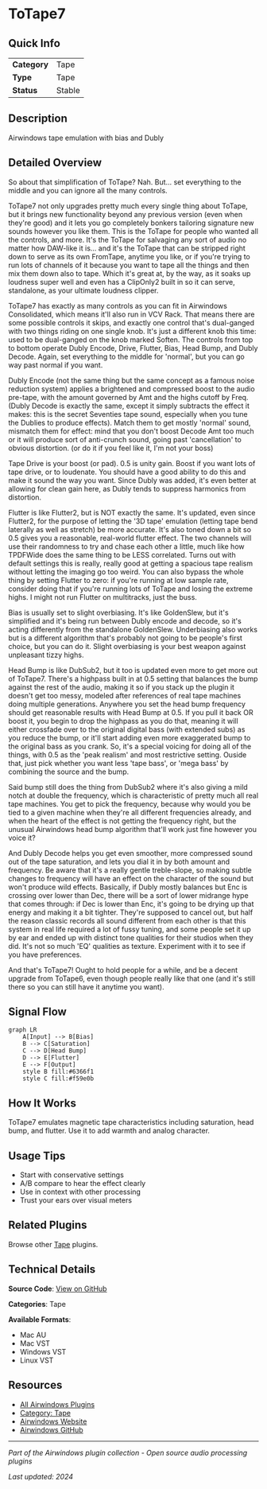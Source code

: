 # ToTape7



## Quick Info

| | |
|---|---|
| **Category** | Tape |
| **Type** | Tape |
| **Status** | Stable |

## Description

Airwindows tape emulation with bias and Dubly

## Detailed Overview

So about that simplification of ToTape? Nah. But… set everything to the middle and you can ignore all the many controls.

ToTape7 not only upgrades pretty much every single thing about ToTape, but it brings new functionality beyond any previous version (even when they're good) and it lets you go completely bonkers tailoring signature new sounds however you like them. This is the ToTape for people who wanted all the controls, and more. It's the ToTape for salvaging any sort of audio no matter how DAW-like it is… and it's the ToTape that can be stripped right down to serve as its own FromTape, anytime you like, or if you're trying to run lots of channels of it because you want to tape all the things and then mix them down also to tape. Which it's great at, by the way, as it soaks up loudness super well and even has a ClipOnly2 built in so it can serve, standalone, as your ultimate loudness clipper.

ToTape7 has exactly as many controls as you can fit in Airwindows Consolidated, which means it'll also run in VCV Rack. That means there are some possible controls it skips, and exactly one control that's dual-ganged with two things riding on one single knob. It's just a different knob this time: used to be dual-ganged on the knob marked Soften. The controls from top to bottom operate Dubly Encode, Drive, Flutter, Bias, Head Bump, and Dubly Decode. Again, set everything to the middle for 'normal', but you can go way past normal if you want.

Dubly Encode (not the same thing but the same concept as a famous noise reduction system) applies a brightened and compressed boost to the audio pre-tape, with the amount governed by Amt and the highs cutoff by Freq. (Dubly Decode is exactly the same, except it simply subtracts the effect it makes: this is the secret Seventies tape sound, especially when you tune the Dublies to produce effects). Match them to get mostly 'normal' sound, mismatch them for effect: mind that you don't boost Decode Amt too much or it will produce sort of anti-crunch sound, going past 'cancellation' to obvious distortion. (or do it if you feel like it, I'm not your boss)

Tape Drive is your boost (or pad). 0.5 is unity gain. Boost if you want lots of tape drive, or to loudenate. You should have a good ability to do this and make it sound the way you want. Since Dubly was added, it's even better at allowing for clean gain here, as Dubly tends to suppress harmonics from distortion.

Flutter is like Flutter2, but is NOT exactly the same. It's updated, even since Flutter2, for the purpose of letting the '3D tape' emulation (letting tape bend laterally as well as stretch) be more accurate. It's also toned down a bit so 0.5 gives you a reasonable, real-world flutter effect. The two channels will use their randomness to try and chase each other a little, much like how TPDFWide does the same thing to be LESS correlated. Turns out with default settings this is really, really good at getting a spacious tape realism without letting the imaging go too weird. You can also bypass the whole thing by setting Flutter to zero: if you're running at low sample rate, consider doing that if you're running lots of ToTape and losing the extreme highs. I might not run Flutter on multitracks, just the buss.

Bias is usually set to slight overbiasing. It's like GoldenSlew, but it's simplified and it's being run between Dubly encode and decode, so it's acting differently from the standalone GoldenSlew. Underbiasing also works but is a different algorithm that's probably not going to be people's first choice, but you can do it. Slight overbiasing is your best weapon against unpleasant tizzy highs.

Head Bump is like DubSub2, but it too is updated even more to get more out of ToTape7. There's a highpass built in at 0.5 setting that balances the bump against the rest of the audio, making it so if you stack up the plugin it doesn't get too messy, modeled after references of real tape machines doing multiple generations. Anywhere you set the head bump frequency should get reasonable results with Head Bump at 0.5. If you pull it back OR boost it, you begin to drop the highpass as you do that, meaning it will either crossfade over to the original digital bass (with extended subs) as you reduce the bump, or it'll start adding even more exaggerated bump to the original bass as you crank. So, it's a special voicing for doing all of the things, with 0.5 as the 'peak realism' and most restrictive setting. Ouside that, just pick whether you want less 'tape bass', or 'mega bass' by combining the source and the bump.

Said bump still does the thing from DubSub2 where it's also giving a mild notch at double the frequency, which is characteristic of pretty much all real tape machines. You get to pick the frequency, because why would you be tied to a given machine when they're all different frequencies already, and when the heart of the effect is not getting the frequency right, but the unusual Airwindows head bump algorithm that'll work just fine however you voice it?

And Dubly Decode helps you get even smoother, more compressed sound out of the tape saturation, and lets you dial it in by both amount and frequency. Be aware that it's a really gentle treble-slope, so making subtle changes to frequency will have an effect on the character of the sound but won't produce wild effects. Basically, if Dubly mostly balances but Enc is crossing over lower than Dec, there will be a sort of lower midrange hype that comes through: if Dec is lower than Enc, it's going to be drying up that energy and making it a bit tighter. They're supposed to cancel out, but half the reason classic records all sound different from each other is that this system in real life required a lot of fussy tuning, and some people set it up by ear and ended up with distinct tone qualities for their studios when they did. It's not so much 'EQ' qualities as texture. Experiment with it to see if you have preferences.

And that's ToTape7! Ought to hold people for a while, and be a decent upgrade from ToTape6, even though people really like that one (and it's still there so you can still have it anytime you want).

## Signal Flow

```mermaid
graph LR
    A[Input] --> B[Bias]
    B --> C[Saturation]
    C --> D[Head Bump]
    D --> E[Flutter]
    E --> F[Output]
    style B fill:#6366f1
    style C fill:#f59e0b
```

## How It Works

ToTape7 emulates magnetic tape characteristics including saturation, head bump, and flutter. Use it to add warmth and analog character.

## Usage Tips

- Start with conservative settings
- A/B compare to hear the effect clearly
- Use in context with other processing
- Trust your ears over visual meters


## Related Plugins

Browse other [Tape](../categories/tape.md) plugins.


## Technical Details

**Source Code**: [View on GitHub](https://github.com/airwindows/airwindows/tree/master/plugins/LinuxVST/src/ToTape7)

**Categories**: Tape

**Available Formats**:
- Mac AU
- Mac VST
- Windows VST
- Linux VST

## Resources

- [All Airwindows Plugins](../../README.md)
- [Category: Tape](../categories/tape.md)
- [Airwindows Website](https://www.airwindows.com)
- [Airwindows GitHub](https://github.com/airwindows/airwindows)

---

*Part of the Airwindows plugin collection - Open source audio processing plugins*

*Last updated: 2024*
